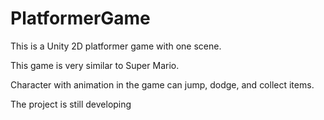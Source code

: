 # PlatformerGame

This is a Unity 2D platformer game with one scene.

This game is very similar to Super Mario.

Character with animation in the game can jump, dodge, and collect items.

The project is still developing
